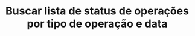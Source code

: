 ---
title: Buscar lista de status de operações por tipo de operação e data
api:
  file: readme-hml-corebank.json
  operationId: get_v1-operations-status-agency-account-date-type
hidden: false
---